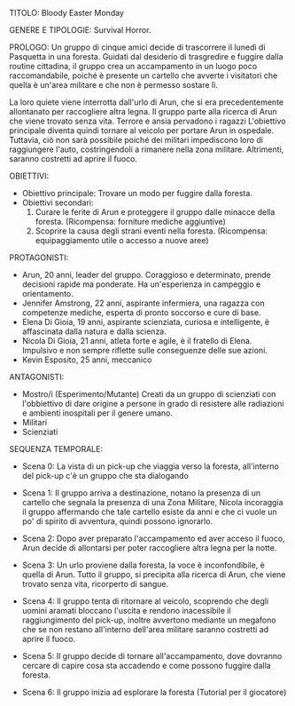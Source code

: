 TITOLO: Bloody Easter Monday

GENERE E TIPOLOGIE: Survival Horror.

PROLOGO:
Un gruppo di cinque amici decide di trascorrere il lunedì di Pasquetta in una foresta. Guidati dal desiderio di trasgredire e fuggire dalla routine cittadina,
il gruppo crea un accampamento in un luogo poco raccomandabile, poiché è presente un cartello che avverte i visitatori che quella è un'area militare e che non è permesso sostare lì.

La loro quiete viene interrotta dall'urlo di Arun, che si era precedentemente allontanato per raccogliere altra legna.
Il gruppo parte alla ricerca di Arun che viene trovato senza vita. Terrore e ansia pervadono i ragazzi
L'obiettivo principale diventa quindi tornare al veicolo per portare Arun in ospedale. Tuttavia, ciò non sarà possibile poiché dei militari impediscono loro di raggiungere l'auto, costringendoli a rimanere nella zona militare.
Altrimenti, saranno costretti ad aprire il fuoco.

OBIETTIVI:
- Obiettivo principale: Trovare un modo per fuggire dalla foresta.
- Obiettivi secondari:
  1. Curare le ferite di Arun e proteggere il gruppo dalle minacce della foresta. (Ricompensa: forniture mediche aggiuntive)
  2. Scoprire la causa degli strani eventi nella foresta. (Ricompensa: equipaggiamento utile o accesso a nuove aree)

PROTAGONISTI:
- Arun, 20 anni, leader del gruppo. Coraggioso e determinato, prende decisioni rapide ma ponderate. Ha un'esperienza in campeggio e orientamento.
- Jennifer Amstrong, 22 anni, aspirante infermiera, una ragazza con competenze mediche, esperta di pronto soccorso e cure di base.
- Elena Di Gioia, 19 anni, aspirante scienziata, curiosa e intelligente, è affascinata dalla natura e dalla scienza. 
- Nicola Di Gioia, 21 anni, atleta forte e agile, è il fratello di Elena. Impulsivo e non sempre riflette sulle conseguenze delle sue azioni.
- Kevin Esposito, 25 anni, meccanico

ANTAGONISTI: 
- Mostro/i (Esperimento/Mutante)
Creati da un gruppo di scienziati con l'obbiettivo di dare origine a persone in grado di resistere alle radiazioni e ambienti inospitali per il genere umano.
- Militari
- Scienziati

SEQUENZA TEMPORALE: 

- Scena 0: La vista di un pick-up che viaggia verso la foresta, all'interno del pick-up c'è un gruppo che sta dialogando
- Scena 1: Il gruppo arriva a destinazione, notano la presenza di un cartello che segnala la presenza di una Zona Militare, Nicola incoraggia il gruppo affermando 
  che tale cartello esiste da anni e che ci vuole un po' di spirito di avventura, quindi possono ignorarlo.
- Scena 2: Dopo aver preparato l'accampamento ed aver acceso il fuoco, Arun decide di allontarsi per poter raccogliere altra legna per la notte.
- Scena 3: Un urlo proviene dalla foresta, la voce è inconfondibile, è quella di Arun. 
	Tutto il gruppo, si precipita alla ricerca di Arun, che viene trovato senza vita, ricorperto di sangue.
- Scena 4: Il gruppo tenta di ritornare al veicolo, scoprendo che degli uomini aramati bloccano l'uscita e rendono inacessibile il raggiungimento del pick-up, inoltre 
  avvertono mediante un megafono che se non restano all'interno dell'area militare saranno costretti ad aprire il fuoco.
- Scena 5: Il gruppo decide di tornare all'accampamento, dove dovranno cercare di capire cosa sta accadendo e come possono fuggire dalla foresta.

- Scena 6: Il gruppo inizia ad esplorare la foresta (Tutorial per il giocatore) 




